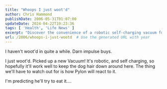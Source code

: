 ```yaml
---
title: "Whoops I just woot'd"
author: Chris Hammond
publishDate: 2006-05-31T01:07:00
updateDate: 2024-04-22T19:23:36
tags: [ 'Health', 'Life News' ]
excerpt: "Discover the convenience of a robotic self-charging vacuum for keeping pet hair at bay! See how Pylon might react to this new gadget."
url: /2006/whoops-i-just-wootd  # Use the generated URL with year
---
```

<p>I haven&#39;t woot&#39;d in quite a while. Darn impulse buys.</p>  <p>I just woot&#39;d. Picked up a new Vacuum! It&#39;s robotic, and self charging, so hopefully it&#39;ll work well to keep the dog hair down around here. The thing we&#39;ll have to watch out for is how Pylon will react to it.</p>  <p>I&#39;m predicting he&#39;ll try to eat it....</p> 

